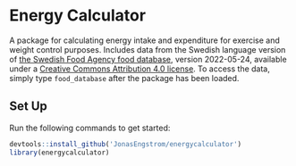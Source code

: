 # Energy Calculator

A package for calculating energy intake and expenditure for exercise and weight control purposes. Includes data from the Swedish language version of [the Swedish Food Agency food database](https://www.livsmedelsverket.se/livsmedelsdatabasen), version 2022-05-24, available under a [Creative Commons Attribution 4.0 license](http://www.creativecommons.se/wp-content/uploads/2015/01/CreativeCommons-Erkännande-4.0.pdf). To access the data, simply type `food_database` after the package has been loaded.

## Set Up

Run the following commands to get started:

```R
devtools::install_github('JonasEngstrom/energycalculator')
library(energycalculator)
```
